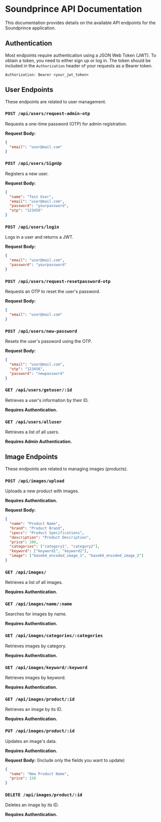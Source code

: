 # Soundprince API Documentation

This documentation provides details on the available API endpoints for the Soundprince application.

## Authentication

Most endpoints require authentication using a JSON Web Token (JWT). To obtain a token, you need to either sign up or log in. The token should be included in the `Authorization` header of your requests as a Bearer token.

`Authorization: Bearer <your_jwt_token>`

## User Endpoints

These endpoints are related to user management.

### `POST /api/users/request-admin-otp`

Requests a one-time password (OTP) for admin registration.

**Request Body:**

```json
{
  "email": "user@mail.com"
}
```

### `POST /api/users/SignUp`

Registers a new user.

**Request Body:**

```json
{
  "name": "Test User",
  "email": "user@mail.com",
  "password": "yourpassword",
  "otp": "123456"
}
```

### `POST /api/users/login`

Logs in a user and returns a JWT.

**Request Body:**

```json
{
  "email": "user@mail.com",
  "password": "yourpassword"
}
```

### `POST /api/users/request-resetpassword-otp`

Requests an OTP to reset the user's password.

**Request Body:**

```json
{
  "email": "user@mail.com"
}
```

### `POST /api/users/new-password`

Resets the user's password using the OTP.

**Request Body:**

```json
{
  "email": "user@mail.com",
  "otp": "123456",
  "password": "newpassword"
}
```

### `GET /api/users/getuser/:id`

Retrieves a user's information by their ID.

**Requires Authentication.**

### `GET /api/users/alluser`

Retrieves a list of all users. 

**Requires Admin Authentication.**

## Image Endpoints

These endpoints are related to managing images (products).

### `POST /api/images/upload`

Uploads a new product with images.

**Requires Authentication.**

**Request Body:**

```json
{
  "name": "Product Name",
  "brand": "Product Brand",
  "specs": "Product Specifications",
  "description": "Product Description",
  "price": 100,
  "categories": ["category1", "category2"],
  "keyword": ["keyword1", "keyword2"],
  "image": ["base64_encoded_image_1", "base64_encoded_image_2"]
}
```

### `GET /api/images/`

Retrieves a list of all images.

**Requires Authentication.**

### `GET /api/images/name/:name`

Searches for images by name.

**Requires Authentication.**

### `GET /api/images/categories/:categories`

Retrieves images by category.

**Requires Authentication.**

### `GET /api/images/keyword/:keyword`

Retrieves images by keyword.

**Requires Authentication.**

### `GET /api/images/product/:id`

Retrieves an image by its ID.

**Requires Authentication.**

### `PUT /api/images/product/:id`

Updates an image's data.

**Requires Authentication.**

**Request Body:** (Include only the fields you want to update)

```json
{
  "name": "New Product Name",
  "price": 150
}
```

### `DELETE /api/images/product/:id`

Deletes an image by its ID.

**Requires Authentication.**
